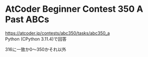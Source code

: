# AtCoder Beginner Contest 350 A Past ABCs  
https://atcoder.jp/contests/abc350/tasks/abc350_a  
Python (CPython 3.11.4)で回答  

316に一致か0～350かそれ以外